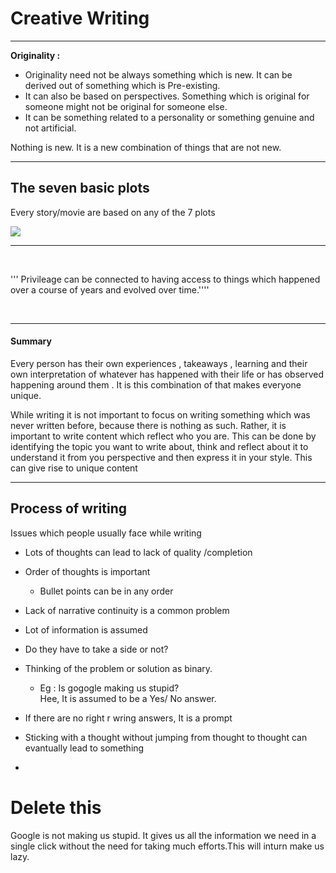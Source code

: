 # Creative Writing

---

**Originality :** 

- Originality need not be always something which is new. It can be derived out of something which is Pre-existing.
- It can also be based on perspectives. Something which is original for someone might not be original for someone else.
- It can be something related to a personality or something genuine and not artificial.

Nothing is new. It is a new combination of things that are not new. 

---

## **The seven basic plots**

Every story/movie are based on any of the 7 plots

![](https://i.pinimg.com/originals/74/a8/a5/74a8a51879d69303d7ea8fa93ddbbac1.jpg)

---

<br>

'''
Privileage can be connected to having access to things which happened over a course of years and evolved over time.''''

<br>

---

#### Summary
Every person has their own experiences , takeaways , learning and their own interpretation of whatever has happened with their life or has observed happening around them . It is this combination of that makes everyone unique.  

While writing it is not important to focus on writing something which was never written before, because there is nothing as such. Rather, it is important to write content which reflect who you are. This can be done by identifying the topic you want to write about, think and reflect about it to understand it from you perspective and then express it in your style. This can give rise to unique content

---

## Process of writing
Issues which people usually face while writing
- Lots of thoughts can lead to lack of quality /completion
- Order of thoughts is important
	- Bullet points can be in any order
- Lack of narrative continuity is a common problem
- Lot of information is assumed
- Do they have to take a side or not?
- Thinking of the problem or solution as binary. 
	- Eg : Is gogogle making us stupid?
    	<br>Hee, It is assumed to be a Yes/ No answer. 
        
- If there are no right r wring answers, It is a prompt
- Sticking with a thought without jumping from thought to thought can evantually lead to something
- 


# Delete this

Google is not making us stupid. It gives us all the information we need in a single click without the need for taking much efforts.This will inturn make us lazy. 